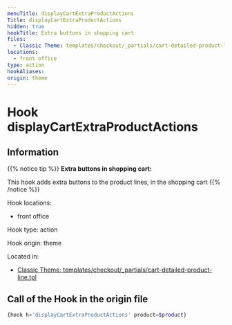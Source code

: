 ```yaml
---
menuTitle: displayCartExtraProductActions
Title: displayCartExtraProductActions
hidden: true
hookTitle: Extra buttons in shopping cart
files:
  - Classic Theme: templates/checkout/_partials/cart-detailed-product-line.tpl
locations:
  - front office
type: action
hookAliases:
origin: theme
---
```


# Hook displayCartExtraProductActions

## Information

{{% notice tip %}}
**Extra buttons in shopping cart:** 

This hook adds extra buttons to the product lines, in the shopping cart
{{% /notice %}}

Hook locations: 
  - front office

Hook type: action

Hook origin: theme

Located in: 
  - [Classic Theme: templates/checkout/_partials/cart-detailed-product-line.tpl](https://github.com/PrestaShop/classic-theme/blob/develop/templates/checkout/_partials/cart-detailed-product-line.tpl)

## Call of the Hook in the origin file

```php
{hook h='displayCartExtraProductActions' product=$product}
```